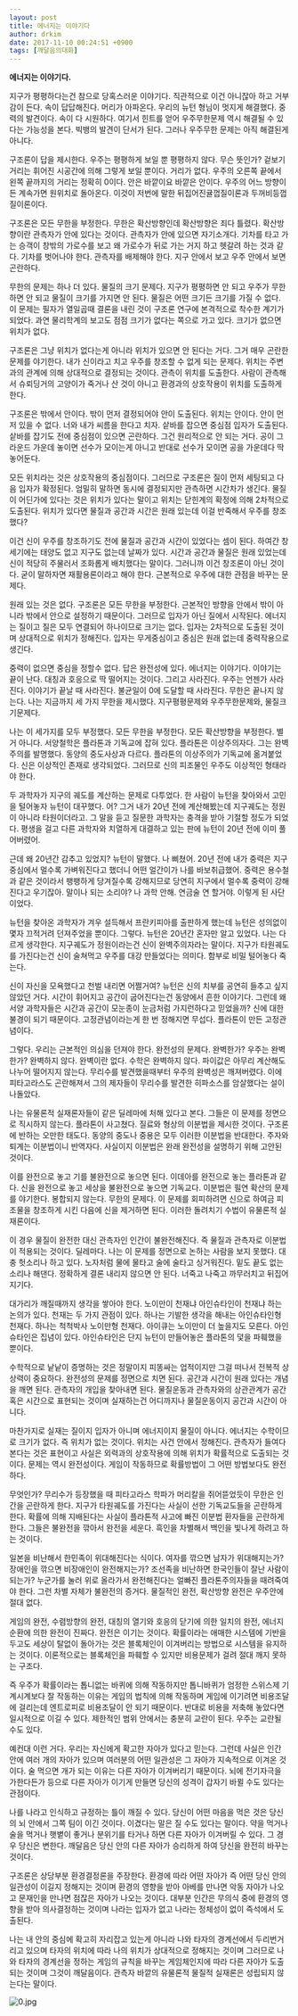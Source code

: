 ```yaml
---
layout: post
title: 에너지는 이야기다
author: drkim
date: 2017-11-10 00:24:51 +0900
tags: [깨달음의대화]
---
```

   **에너지는 이야기다.**

  


지구가 평평하다는건 참으로 당혹스러운 이야기다. 직관적으로 이건 아니잖아 하고 거부감이 든다. 속이 답답해진다. 머리가 아파온다. 우리의 뉴턴 형님이 멋지게 해결했다. 중력의 발견이다. 속이 다 시원하다. 여기서 힌트를 얻어 우주무한문제 역시 해결될 수 있다는 가능성을 본다. 빅뱅의 발견이 단서가 된다. 그러나 우주무한 문제는 아직 해결된게 아니다. 

  


구조론이 답을 제시한다. 우주는 평평하게 보일 뿐 평평하지 않다. 무슨 뜻인가? 겉보기 거리는 휘어진 시공간에 의해 그렇게 보일 뿐이다. 거리가 없다. 우주의 오른쪽 끝에서 왼쪽 끝까지의 거리는 정확히 0이다. 안은 바깥이요 바깥은 안이다. 우주의 어느 방향이든 계속가면 원위치로 돌아온다. 이것이 저번에 말한 뒤집어진귤껍질이론과 두꺼비등껍질이론이다. 

  


구조론은 모든 무한을 부정한다. 무한은 확산방향인데 확산방향은 죄다 틀렸다. 확산방향이란 관측자가 안에 있다는 것이다. 관측자가 안에 있으면 자기소개다. 기차를 타고 가는 승객이 창밖의 가로수를 보고 왜 가로수가 뒤로 가는 거지 하고 헷갈려 하는 것과 같다. 기차를 벗어나야 한다. 관측자를 배제해야 한다. 지구 안에서 보고 우주 안에서 보면 곤란하다.

  


무한의 문제는 하나 더 있다. 물질의 크기 문제다. 지구가 평평하면 안 되고 우주가 무한하면 안 되고 물질이 크기를 가지면 안 된다. 물질은 어떤 크기든 크기를 가질 수 없다. 이 문제는 필자가 열일곱때 결론을 내린 것이 구조론 연구에 본격적으로 착수한 계기가 되었다. 과연 물리학계의 보고도 점점 크기가 없다는 쪽으로 가고 있다. 크기가 없으면 위치가 없다.

  


구조론은 그냥 위치가 없다는게 아니라 위치가 있으면 안 된다는 거다. 그거 매우 곤란한 문제를 야기한다. 내가 신이라고 치고 우주를 창조할 수 없게 되는 문제다. 위치는 주변과의 관계에 의해 상대적으로 결정되는 것이다. 관측이 위치를 도출한다. 사람이 관측해서 슈뢰딩거의 고양이가 죽거나 산 것이 아니고 환경과의 상호작용이 위치를 도출하게 한다.

  


구조론은 밖에서 안이다. 밖이 먼저 결정되어야 안이 도출된다. 위치는 안이다. 안이 먼저 있을 수 없다. 너와 내가 씨름을 한다고 치자. 샅바를 잡으면 중심점 입자가 도출된다. 샅바를 잡기도 전에 중심점이 있으면 곤란하다. 그건 원리적으로 안 되는 거다. 공이 그라운드 가운데 놓이면 선수가 모이는게 아니고 반대로 선수가 모이면 공을 가운데다 딱 놓어둔다.

  


모든 위치라는 것은 상호작용의 중심점이다. 그러므로 구조론은 질이 먼저 세팅되고 다음 입자가 확정된다. 엄밀히 말하면 동시에 결정되지만 관측하면 시간차가 생긴다. 물질이 어딘가에 있다는 것은 위치가 있다는 말이고 위치는 닫힌계의 확정에 의해 2차적으로 도출된다. 위치가 있다면 물질과 공간과 시간은 원래 있는데 이걸 반죽해서 우주를 창조했다?

  


이건 신이 우주를 창조하기도 전에 물질과 공간과 시간이 있었다는 셈이 된다. 하여간 창세기에는 태양도 없고 지구도 없는데 날짜가 있다. 시간과 공간과 물질은 원래 있었는데 신이 적당히 주물러서 조화롭게 배치했다는 말이다. 그러니까 이건 창조론이 아닌 것이다. 굳이 말하자면 재활용론이라고 해야 한다. 근본적으로 우주에 대한 관점을 바꾸는 문제다.

  


원래 있는 것은 없다. 구조론은 모든 무한을 부정한다. 근본적인 방향을 안에서 밖이 아니라 밖에서 안으로 설정하기 때문이다. 그러므로 입자가 아닌 질에서 시작된다. 에너지는 질이고 질은 모두 연결되어 하나이므로 크기는 없다. 입자는 2차적으로 도출된 것이며 상대적으로 위치가 정해진다. 입자는 무게중심이고 중심은 원래 없는데 중력작용으로 생긴다.

  


중력이 없으면 중심을 정할수 없다. 답은 완전성에 있다. 에너지는 이야기다. 이야기는 끝이 난다. 대칭과 호응으로 딱 떨어지는 것이다. 그리고 사라진다. 우주는 언젠가 사라진다. 이야기가 끝날 때 사라진다. 불균일이 0에 도달할 때 사라진다. 무한은 끝나지 않는다. 나는 지금까지 세 가지 무한을 제시했다. 지구평평문제와 우주무한문제와, 물질크기문제다.

  


나는 이 세가지를 모두 부정했다. 모든 무한을 부정한다. 모든 확산방향을 부정한다. 별거 아니다. 서양철학은 플라톤과 기독교에 잡혀 있다. 플라톤은 이상주의자다. 그는 완벽주의를 발명했다. 동양의 중도사상과 다르다. 플라톤의 이상주의가 기독교에 옮겨붙었다. 신은 이상적인 존재로 생각되었다. 그러므로 신의 피조물인 우주도 이상적인 형태라야 한다.

  


두 과학자가 지구의 궤도를 계산하는 문제로 다투었다. 한 사람이 뉴턴을 찾아와서 고민을 털어놓자 뉴턴이 대꾸했다. 어? 그거 내가 20년 전에 계산해봤는데 지구궤도는 정원이 아니라 타원이더라고. 그 말을 듣고 질문한 과학자는 충격을 받아 기절할 정도가 되었다. 평생을 걸고 다른 과학자와 치열하게 대결하고 있는 판에 뉴턴이 20년 전에 이미 풀어버렸어.

  


근데 왜 20년간 감추고 있었지? 뉴턴이 말했다. 나 삐쳤어. 20년 전에 내가 중력은 지구 중심에서 멀수록 가벼워진다고 했더니 어떤 얼간이가 나를 바보취급했어. 중력은 용수철과 같은 것이라서 팽팽하게 당겨질수록 강해지므로 당연히 지구에서 멀수록 중력이 강해진다고 우기잖아. 말이나 되는 소리야? 나 과학 안해. 연금술 연 할거야. 이렇게 된 사단이었다. 

  


뉴턴을 찾아온 과학자가 겨우 설득해서 프란키피아를 출판하게 했는데 뉴턴은 성의없이 몇자 끄적거려 던져주었을 뿐이다. 그렇다. 뉴턴은 20년간 혼자만 알고 있었다. 나는 다르게 생각한다. 지구궤도가 정원이라는건 신이 완벽주의자라는 말이다. 지구가 타원궤도를 가진다는건 신이 술쳐먹고 우주를 대강 만들었다는 의미다. 함부로 비밀 털어놓다 죽는다.

  


신이 자신을 모욕했다고 천벌 내리면 어쩔거여? 뉴턴은 신의 치부를 공연히 들추고 싶지 않았던 거다. 시간이 휘어지고 공간이 굽어진다는건 동양에서 흔한 이야기다. 그런데 왜 서양 과학자들은 시간과 공간이 모눈종이 눈금처럼 가지런하다고 믿었을까? 신에 대한 불경이 되기 때문이다. 고정관념이라는게 한 번 정해지면 무섭다. 플라톤이 만든 고정관념이다.

  


그렇다. 우리는 근본적인 의심을 던져야 한다. 완전성의 문제다. 완벽한가? 우주는 완벽한가? 완벽하지 않다. 완벽이란 없다. 수학은 완벽하지 않다. 파이값은 아무리 계산해도 나누어 떨어지지 않는다. 무리수를 발견했을때부터 우주의 완벽성은 깨져버렸다. 이에 피타고라스도 곤란해져서 그의 제자들이 무리수를 발견한 히파소스를 암살했다는 설이 나돌았다.

  


나는 유물론적 실재론자들이 같은 딜레마에 처해 있다고 본다. 그들은 이 문제를 정면으로 직시하지 않는다. 플라톤이 사고쳤다. 질료와 형상의 이분법을 제시한 것이다. 구조론에 반하는 오만한 태도다. 동양의 중도나 중용은 모두 이러한 이분법을 반대한다. 주자와 퇴계는 이분법이니 반역자다. 사실이지 이분법은 완래 완전성을 설명하기 위해 고안된 것이다. 

  


이를 완전으로 놓고 기를 불완전으로 놓으면 된다. 이데아를 완전으로 놓는 플라톤과 같다. 신을 완전으로 놓고 세상을 불완전으로 놓으면 기독교다. 이분법은 필연 확산의 문제를 야기한다. 봉합되지 않는다. 무한의 문제다. 이 문제를 회피하려면 신으로 하여금 피조물을 창조하게 시킨 다음에 신을 제거하면 된다. 이러한 돌려치기 수법이 유물론적 실재론이다.

  


이 경우 물질이 완전한 대신 관측자인 인간이 불완전해진다. 즉 물질과 관측자로 이분법이 적용되는 것이다. 딜레마다. 나는 이 문제를 정면으로 논하는 사람을 보지 못했다. 대충 헛소리나 하고 있다. 노자처럼 물에 물타고 술에 술타고 싱거워진다. 밑도 끝도 없는 소리나 해댄다. 정확하게 결론 내리지 않으면 안 된다. 너죽고 나죽고 까무러치고 뒤집어지기다.

  


대가리가 깨질때까지 생각을 쌓아야 한다. 노이만이 천재냐 아인슈타인이 천재냐 하는 논의가 있다. 천재는 두 가지 관점이 있다. 하나는 기발한 생각을 해내는 아인슈타인형 천재다. 하나는 척척박사 노이만형 천재다. 아이큐는 노이만이 더 높을지도 모른다. 아인슈타인은 집념이 있다. 아인슈타인은 단지 뉴턴이 만들어놓은 플라톤의 덫을 파훼했을 뿐이다. 

  


수학적으로 낱낱이 증명하는 것은 정말이지 피똥싸는 업적이지만 그걸 떠나서 전복적 상상력이 중요하다. 완전성의 문제를 정면으로 치면 된다. 공간과 시간이 원래 있다는 개념을 깨면 된다. 관측자의 개입을 찾아내면 된다. 물질운동과 관측자와의 상관관계가 공간 혹은 시간으로 표현되는 것이며 실재하는건 어디까지나 물질운동이지 공간과 시간이 아니다.

  


마찬가지로 실재는 질이지 입자가 아니며 에너지이지 물질이 아니다. 에너지는 수학이므로 크기가 없다. 즉 위치가 없는 것이다. 위치는 사건 안에서 정해진다. 관측자가 들여다본다는 것은 표현이고 사실은 외력과의 상호작용에 의해 위치가 확률적으로 도출되는 것이다. 문제는 역시 완전성이다. 게임이 작동하므로 확률방법이 그 어떤 방법보다도 완전하다.

  


무엇인가? 무리수가 등장했을 때 피타고라스 학파가 머리칼을 쥐어뜯었듯이 무한은 인간을 곤란하게 한다. 지구가 타원궤도를 가진다는 사실이 선한 기독교도들을 곤란하게 한다. 확률에 의해 지배된다는 사실이 플라톤적 사고에 빠진 이분법 환자들을 곤란하게 한다. 그들은 불완전을 깎아서 완전을 세운다. 흑인을 차별해서 백인을 빛나게 하려고 하는 것이다.

  


일본을 비난해서 한민족이 위대해진다는 식이다. 여자를 깎으면 남자가 위대해지는가? 장애인을 깎으면 비장애인이 완전해지는가? 조선족을 비난하면 한국인들이 잘난 사람이 되는가? 누군가를 눌러 위로 올라가서 완전해진다는 얼빠진 플라톤주의자들을 때려죽여야 한다. 그런 차별 자체가 불완전의 증거다. 물질적인 완전, 확산방향 완전은 우주안에 절대 없다.

  


게임의 완전, 수렴방향의 완전, 대칭의 열기와 호응의 닫기에 의한 일치의 완전, 에너지 순환에 의한 완전이 진짜다. 완전은 이기는 것이다. 확률이라는 애매한 시스템에 기반을 두고도 세상이 탈없이 돌아가는 것은 블록체인이 이겨버리는 방법으로 시스템을 유지하는 것이다. 이론적으로는 블록체인을 파훼할 수 있지만 비용문제가 걸려 절대 깨지 못하는 구조다. 

  


즉 우주가 확률이라는 톱니없는 바퀴에 의해 작동하지만 톱니바퀴가 엄정한 스위스제 기계시계보다 잘 작동하는 이유는 게임의 법칙에 의해 작동하며 게임에 이기려면 비용조달에 걸리는데 엔트로피로 비용조달이 안 되기 때문이다. 반대로 비용을 저축해 놓았다면 일시적으로 이길 수 있다. 제한적인 범위 안에서는 충분히 교란이 된다. 우주는 교란될 수도 있다.

  


예컨대 이런 거다. 우리는 자신에게 확고한 자아가 있다고 믿는다. 그런데 사실은 인간 안에 여러 개의 자아가 있으며 여러분의 어떤 일관성은 그 자아가 지속적으로 이겨온 것이다. 술 먹으면 개가 되는 이유는 다른 자아가 이겨버리기 때문이다. 뇌에 전기자극을 가한다든가 등으로 다른 자아가 이기게 만들면 당신의 성격이 갑자기 바뀔 수도 있다는 관점이다.

  


나를 나라고 인식하고 규정하는 틀이 깨질 수 있다. 당신이 어떤 마음을 먹은 것은 당신의 뇌 안에서 그쪽 팀이 이긴 것이다. 이겼다는 말은 질 수도 있다는 말이다. 약을 먹거나 술을 먹거나 햇볕이 좋거나 분위기를 타거나 하면 다른 자아가 이겨버릴 수 있다. 그 경우 당신은 변한다. 깨달음은 당신 안의 다른 자아가 승리하게 하여 당신을 완전히 바꾸는 것이다. 

  


구조론은 상당부분 환경결정론을 주장한다. 환경에 따라 어떤 자아가 즉 어떤 당신 안의 일관성이 이길지 정해지는 것이며 환경의 영향을 받아 아베를 만나면 악동 자아가 나오고 문재인을 만나면 점잖은 자아가 나오는 것이다. 대부분 인간은 무의식 중에 환경의 영향을 받아 의사결정하는 것이며 나라는 입자가 없고 나라는 정체성이 없이 즉석에서 도출된다. 

  


나는 내 안의 중심에 확고히 자리잡고 있는게 아니라 나와 타자의 경계선에서 두리번거리고 있으며 타자의 위치에 따라 나의 위치가 상대적으로 정해지는 것이며 그러므로 나와 타자의 경계선을 정하는 게임의 규칙을 바꾸는 게임체인지에 따라 다른 자아가 도출되는 것이며 그것이 깨달음이다. 관측자 바깥의 유물론적 물질적 실재론은 성립되지 않는다는 말이다. 

  


![0.jpg](files/attach/images/198/693/902/0.jpg)